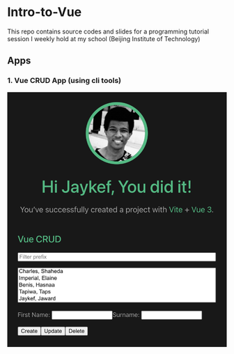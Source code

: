 # Intro-to-Vue
This repo contains source codes and slides for a programming tutorial session I weekly hold at my school (Beijing Institute of Technology)

## Apps

### 1. Vue CRUD App (using cli tools)
<img src="./shots/crud.png" />
